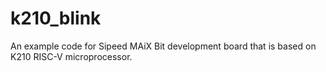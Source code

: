 # k210_blink
An example code for Sipeed MAiX Bit development board that is based on K210 RISC-V microprocessor.

